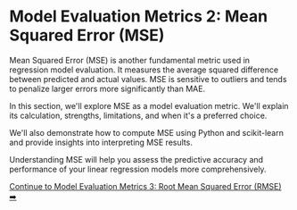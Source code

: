 # Model Evaluation Metrics 2: Mean Squared Error (MSE)

Mean Squared Error (MSE) is another fundamental metric used in regression model evaluation. It measures the average squared difference between predicted and actual values. MSE is sensitive to outliers and tends to penalize larger errors more significantly than MAE.

In this section, we'll explore MSE as a model evaluation metric. We'll explain its calculation, strengths, limitations, and when it's a preferred choice.

We'll also demonstrate how to compute MSE using Python and scikit-learn and provide insights into interpreting MSE results.

Understanding MSE will help you assess the predictive accuracy and performance of your linear regression models more comprehensively.

[Continue to Model Evaluation Metrics 3: Root Mean Squared Error (RMSE) ➡️](model_evaluation_rmse.md)

